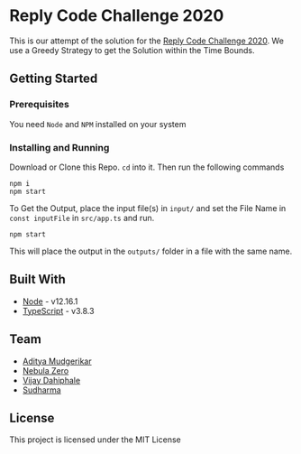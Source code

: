 # Reply Code Challenge 2020

This is our attempt of the solution for the [Reply Code Challenge 2020](https://challenges.reply.com/tamtamy/challenge/code-standard-externals2020/detail). We use a Greedy Strategy to get the Solution within the Time Bounds.


## Getting Started

### Prerequisites

You need `Node` and `NPM` installed on your system

### Installing and Running

Download or Clone this Repo. `cd` into it. Then run the following commands
```
npm i
npm start
```
To Get the Output, place the input file(s) in `input/` and set the File Name in `const inputFile` in  `src/app.ts` and run.
```
npm start
```
This will place the output in the `outputs/` folder in a file with the same name.

## Built With

-   [Node](https://nodejs.org/en/download/) - v12.16.1
-   [TypeScript](https://www.typescriptlang.org/#download-links) - v3.8.3

## Team

 * [Aditya Mudgerikar](https://github.com/adityaskm)
 * [Nebula Zero](https://github.com/atharvaK2)
 * [Vijay Dahiphale](https://github.com/vijaydahiphale96)
 * [Sudharma](https://github.com/sudharm2899)

## License

This project is licensed under the MIT License

